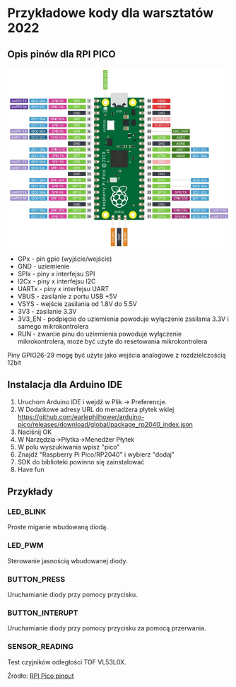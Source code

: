 # Przykładowe kody dla warsztatów 2022

## Opis pinów dla RPI PICO

![alt text](./pico_pins.webp)

- GPx - pin gpio (wyjście/wejście)
- GND - uziemienie
- SPIx - piny x interfejsu SPI
- I2Cx - piny x interfejsu I2C
- UARTx - piny x interfejsu UART
- VBUS - zasilanie z portu USB +5V
- VSYS - wejście zasilania od 1.8V do 5.5V
- 3V3 - zasilanie 3.3V
- 3V3_EN - podpięcie do uziemienia powoduje wyłączenie zasilania 3.3V i samego mikrokontrolera
- RUN - zwarcie pinu do uziemienia powoduje wyłączenie mikrokontrolera, może być użyte do resetowania mikrokontrolera

Piny GPIO26-29 mogę być użyte jako wejścia analogowe z rozdzielczością 12bit

## Instalacja dla Arduino IDE

1. Uruchom Arduino IDE i wejdź w Plik -> Preferencje.
2. W Dodatkowe adresy URL do menadżera płytek wklej https://github.com/earlephilhower/arduino-pico/releases/download/global/package_rp2040_index.json
3. Naciśnij OK
4. W Narzędzia->Płytka->Menedżer Płytek 
5. W polu wyszukiwania wpisz "pico"
6. Znajdź "Raspberry Pi Pico/RP2040" i wybierz "dodaj"
7. SDK do biblioteki powinno się zainstalować
8. Have fun

## Przykłady

### LED_BLINK

Proste miganie wbudowaną diodą.

### LED_PWM

Sterowanie jasnością wbudowanej diody.

### BUTTON_PRESS

Uruchamianie diody przy pomocy przycisku.

### BUTTON_INTERUPT

Uruchamianie diody przy pomocy przycisku za pomocą przerwania.

### SENSOR_READING

Test czyjników odległości TOF VL53L0X.

Źródło:
[RPI Pico pinout](https://peppe8o.com/raspberry-pi-pico-pinout/)



